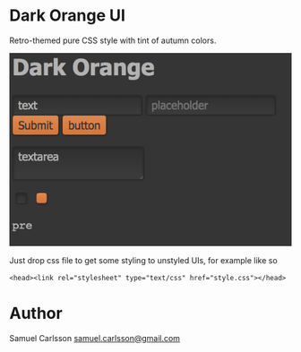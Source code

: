 # Dark Orange UI
Retro-themed pure CSS style with tint of autumn colors.

![Screenshot](screenshots/1.png)

Just drop css file to get some styling to unstyled UIs, for example like so

    <head><link rel="stylesheet" type="text/css" href="style.css"></head>

# Author
Samuel Carlsson <samuel.carlsson@gmail.com>
